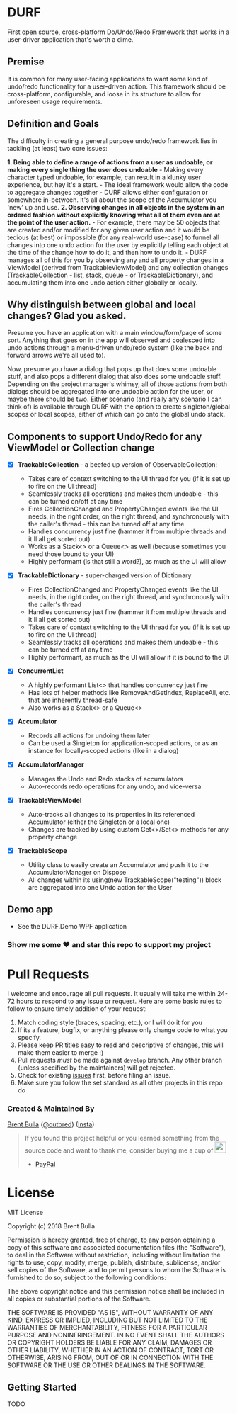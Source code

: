 # DURF
First open source, cross-platform Do/Undo/Redo Framework that works in a user-driver application that's worth a dime.

## Premise

It is common for many user-facing applications to want some kind of undo/redo functionality for a user-driven action.  This framework should be cross-platform, configurable, and loose in its structure to allow for unforeseen usage requirements.  

## Definition and Goals

The difficulty in creating a general purpose undo/redo framework lies in tackling (at least) two core issues:

**1. Being able to define a range of actions from a user as undoable, or making every single thing the user does undoable**
    - Making every character typed undoable, for example, can result in a klunky user experience, but hey it's a start.
    - The ideal framework would allow the code to aggregate changes together
    - DURF allows either configuration or somewhere in-between.  It's all about the scope of the Accumulator you 'new' up and use.
**2. Observing changes in all objects in the system in an ordered fashion without explicitly knowing what all of them even are at the point of the user action.**
    - For example, there may be 50 objects that are created and/or modified for any given user action and it would be tedious (at best) or impossible (for any real-world use-case) to funnel all changes into one undo action for the user by explicitly telling each object at the time of the change how to do it, and then how to undo it.
    - DURF manages all of this for you by observing any and all property changes in a ViewModel (derived from TrackableViewModel) and any collection changes (TrackableCollection - list, stack, queue - or TrackableDictionary), and accumulating them into one undo action either globally or locally.
  
## Why distinguish between global and local changes?  Glad you asked.

   Presume you have an application with a main window/form/page of some sort.  Anything that goes on in the app will observed and coalesced into undo actions through a menu-driven undo/redo system (like the back and forward arrows we're all used to).
   
   Now, presume you have a dialog that pops up that does some undoable stuff, and also pops a different dialog that also does some undoable stuff. Depending on the project manager's whimsy, all of those actions from both dialogs should be aggregated into one undoable action for the user, or maybe there should be two.  Either scenario (and really any scenario I can think of) is available through DURF with the option to create singleton/global scopes or local scopes, either of which can go onto the global undo stack.
 

## Components to support Undo/Redo for any ViewModel or Collection change

  * [x] **TrackableCollection** - a beefed up version of ObservableCollection:
    * Takes care of context switching to the UI thread for you (if it is set up to fire on the UI thread)
    * Seamlessly tracks all operations and makes them undoable - this can be turned on/off at any time
    * Fires CollectionChanged and PropertyChanged events like the UI needs, in the right order, on the right thread, and synchronously with the caller's thread - this can be turned off at any time
    * Handles concurrency just fine (hammer it from multiple threads and it'll all get sorted out)
    * Works as a Stack<> or a Queue<> as well (because sometimes you need those bound to your UI)
    * Highly performant (is that still a word?), as much as the UI will allow
    
  * [x] **TrackableDictionary** - super-charged version of Dictionary
    * Fires CollectionChanged and PropertyChanged events like the UI needs, in the right order, on the right thread, and synchronously with the caller's thread
    * Handles concurrency just fine (hammer it from multiple threads and it'll all get sorted out)
    * Takes care of context switching to the UI thread for you (if it is set up to fire on the UI thread)
    * Seamlessly tracks all operations and makes them undoable - this can be turned off at any time
    * Highly performant, as much as the UI will allow if it is bound to the UI
    
  * [x] **ConcurrentList**
    * A highly performant List<> that handles concurrency just fine
    * Has lots of helper methods like RemoveAndGetIndex, ReplaceAll, etc. that are inherently thread-safe
    * Also works as a Stack<> or a Queue<>
    
  * [x] **Accumulator**
    * Records all actions for undoing them later
    * Can be used a Singleton for application-scoped actions, or as an instance for locally-scoped actions (like in a dialog)
    
  * [x] **AccumulatorManager**
    * Manages the Undo and Redo stacks of accumulators
    * Auto-records redo operations for any undo, and vice-versa
    
  * [x] **TrackableViewModel**
    * Auto-tracks all changes to its properties in its referenced Accumulator (either the Singleton or a local one)
    * Changes are tracked by using custom Get<>/Set<> methods for any property change
      
  * [x] **TrackableScope**
    * Utility class to easily create an Accumulator and push it to the AccumulatorManager on Dispose
    * All changes within its using(new TrackableScope("testing")) block are aggregated into one Undo action for the User
      

## Demo app

  * See the DURF.Demo WPF application
  
  
### Show me some :heart: and star this repo to support my project

# Pull Requests

I welcome and encourage all pull requests. It usually will take me within 24-72 hours to respond to any issue or request. Here are some basic rules to follow to ensure timely addition of your request:

1.  Match coding style (braces, spacing, etc.), or I will do it for you
2.  If its a feature, bugfix, or anything please only change code to what you specify.
3.  Please keep PR titles easy to read and descriptive of changes, this will make them easier to merge :)
4.  Pull requests _must_ be made against `develop` branch. Any other branch (unless specified by the maintainers) will get rejected.
5.  Check for existing [issues](https://github.com/outbred/DURF/issues) first, before filing an issue.
6.  Make sure you follow the set standard as all other projects in this repo do

### Created & Maintained By

[Brent Bulla](https://github.com/outbred) ([@outbred](https://www.twitter.com/outbred))
([Insta](https://www.instagram.com/outbred))

> If you found this project helpful or you learned something from the source code and want to thank me, consider buying me a cup of  <img src="https://vignette.wikia.nocookie.net/logopedia/images/a/ad/Dr._Pepper_1958.jpg/revision/latest?cb=20100924201743" height="25em" />
>
> * [PayPal](https://paypal.me/brentbulla/)

# License
MIT License

Copyright (c) 2018 Brent Bulla

Permission is hereby granted, free of charge, to any person obtaining a copy
of this software and associated documentation files (the "Software"), to deal
in the Software without restriction, including without limitation the rights
to use, copy, modify, merge, publish, distribute, sublicense, and/or sell
copies of the Software, and to permit persons to whom the Software is
furnished to do so, subject to the following conditions:

The above copyright notice and this permission notice shall be included in all
copies or substantial portions of the Software.

THE SOFTWARE IS PROVIDED "AS IS", WITHOUT WARRANTY OF ANY KIND, EXPRESS OR
IMPLIED, INCLUDING BUT NOT LIMITED TO THE WARRANTIES OF MERCHANTABILITY,
FITNESS FOR A PARTICULAR PURPOSE AND NONINFRINGEMENT. IN NO EVENT SHALL THE
AUTHORS OR COPYRIGHT HOLDERS BE LIABLE FOR ANY CLAIM, DAMAGES OR OTHER
LIABILITY, WHETHER IN AN ACTION OF CONTRACT, TORT OR OTHERWISE, ARISING FROM,
OUT OF OR IN CONNECTION WITH THE SOFTWARE OR THE USE OR OTHER DEALINGS IN THE
SOFTWARE.

## Getting Started

TODO

